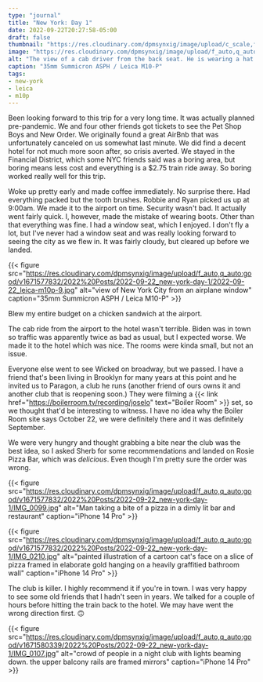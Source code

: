 ```yaml
---
type: "journal"
title: "New York: Day 1"
date: 2022-09-22T20:27:58-05:00
draft: false
thumbnail: "https://res.cloudinary.com/dpmsynxig/image/upload/c_scale,f_auto,q_auto:good,w_740/v1671577832/2022%20Posts/2022-09-22_new-york-day-1/2022-09-22_leica-m10p-25.jpg"
image: "https://res.cloudinary.com/dpmsynxig/image/upload/f_auto,q_auto:good/v1671577832/2022%20Posts/2022-09-22_new-york-day-1/2022-09-22_leica-m10p-25.jpg"
alt: "The view of a cab driver from the back seat. He is wearing a hat that reads New York City on the back"
caption: "35mm Summicron ASPH / Leica M10-P"
tags:
- new-york
- leica
- m10p
---
```


Been looking forward to this trip for a very long time. It was actually planned pre-pandemic. We and four other friends got tickets to see the Pet Shop Boys and New Order. We originally found a great AirBnb that was unfortunately canceled on us somewhat last minute. We did find a decent hotel for not much more soon after, so crisis averted. We stayed in the Financial District, which some NYC friends said was a boring area, but boring means less cost and everything is a $2.75 train ride away. So boring worked really well for this trip. 

Woke up pretty early and made coffee immediately. No surprise there. Had everything packed but the tooth brushes. Robbie and Ryan picked us up at 9:00am. We made it to the airport on time. Security wasn't bad. It actually went fairly quick. I, however, made the mistake of wearing boots. Other than that everything was fine. I had a window seat, which I enjoyed. I don't fly a lot, but I've never had a window seat and was really looking forward to seeing the city as we flew in. It was fairly cloudy, but cleared up before we landed.

{{< figure src="https://res.cloudinary.com/dpmsynxig/image/upload/f_auto,q_auto:good/v1671577832/2022%20Posts/2022-09-22_new-york-day-1/2022-09-22_leica-m10p-9.jpg" alt="view of New York City from an airplane window" caption="35mm Summicron ASPH / Leica M10-P" >}}

Blew my entire budget on a chicken sandwich at the airport.

The cab ride from the airport to the hotel wasn't terrible. Biden was in town so traffic was apparently twice as bad as usual, but I expected worse. We made it to the hotel which was nice. The rooms were kinda small, but not an issue.

Everyone else went to see Wicked on broadway, but we passed. I have a friend that's been living in Brooklyn for many years at this point and he invited us to Paragon, a club he runs (another friend of ours owns it and another club that is reopening soon.) They were filming a {{< link href="https://boilerroom.tv/recording/joselo" text="Boiler Room" >}} set, so we thought that'd be interesting to witness. I have no idea why the Boiler Room site says October 22, we were definitely there and it was definitely September.

We were very hungry and thought grabbing a bite near the club was the best idea, so I asked Sherb for some recommendations and landed on Rosie Pizza Bar, which was _delicious_. Even though I'm pretty sure the order was wrong.

{{< figure src="https://res.cloudinary.com/dpmsynxig/image/upload/f_auto,q_auto:good/v1671577832/2022%20Posts/2022-09-22_new-york-day-1/IMG_0099.jpg" alt="Man taking a bite of a pizza in a dimly lit bar and restaurant" caption="iPhone 14 Pro" >}}

{{< figure src="https://res.cloudinary.com/dpmsynxig/image/upload/f_auto,q_auto:good/v1671577832/2022%20Posts/2022-09-22_new-york-day-1/IMG_0210.jpg" alt="painted illustration of a cartoon cat's face on a slice of pizza framed in elaborate gold hanging on a heavily graffitied bathroom wall" caption="iPhone 14 Pro" >}}

The club is killer. I highly recommend it if you're in town. I was very happy to see some old friends that I hadn't seen in years. We talked for a couple of hours before hitting the train back to the hotel. We may have went the wrong direction first. 🙃

{{< figure src="https://res.cloudinary.com/dpmsynxig/image/upload/f_auto,q_auto:good/v1671580339/2022%20Posts/2022-09-22_new-york-day-1/IMG_0107.jpg" alt="crowd of people in a night club with lights beaming down. the upper balcony rails are framed mirrors" caption="iPhone 14 Pro" >}}
